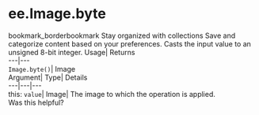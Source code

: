 
#  ee.Image.byte 
bookmark_borderbookmark Stay organized with collections  Save and categorize content based on your preferences.
Casts the input value to an unsigned 8-bit integer. 
Usage| Returns  
---|---  
`Image.byte()`| Image  
Argument| Type| Details  
---|---|---  
this: `value`| Image| The image to which the operation is applied.  
Was this helpful?
